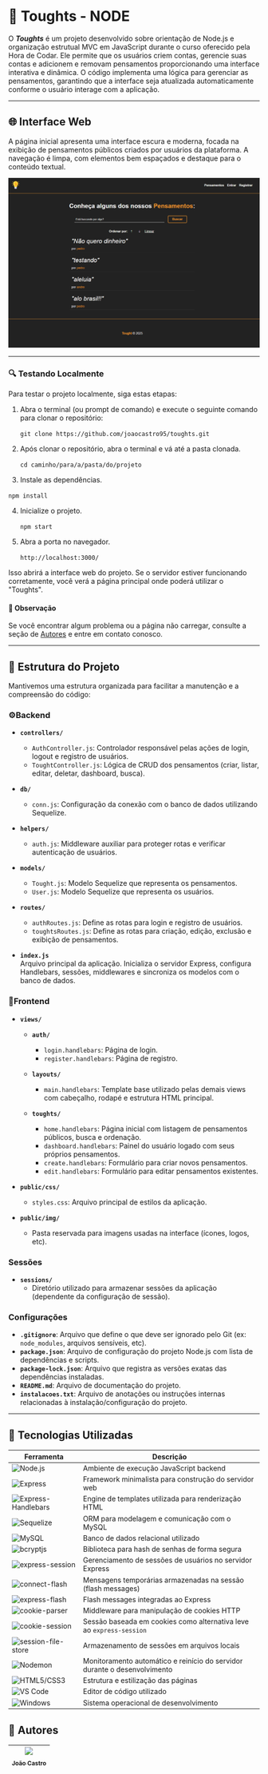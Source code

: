 # 📰 Toughts - NODE

O ***Toughts*** é um projeto desenvolvido sobre orientação de Node.js e organização estrutual MVC em JavaScript durante o curso oferecido pela Hora de Codar. Ele permite que os usuários criem contas, gerencie suas contas e adicionem e removam pensamentos proporcionando uma interface interativa e dinâmica. O código implementa uma lógica para gerenciar as pensamentos, garantindo que a interface seja atualizada automaticamente conforme o usuário interage com a aplicação.

----------------------------

## 🌐 Interface Web

A página inicial apresenta uma interface escura e moderna, focada na exibição de pensamentos públicos criados por usuários da plataforma. A navegação é limpa, com elementos bem espaçados e destaque para o conteúdo textual.

![Página Principal](/public/img/print1.png)

----------------------------

### 🔍 Testando Localmente

Para testar o projeto localmente, siga estas etapas:

1. Abra o terminal (ou prompt de comando) e execute o seguinte comando para clonar o repositório:

   `git clone https://github.com/joaocastro95/toughts.git`

2. Após clonar o repositório, abra o terminal e vá até a pasta clonada.
   
   `cd caminho/para/a/pasta/do/projeto`

3. Instale as dependências.

  `npm install`
   
4. Inicialize o projeto.

   `npm start`

5. Abra a porta no navegador.

   `http://localhost:3000/`

Isso abrirá a interface web do projeto. Se o servidor estiver funcionando corretamente, você verá a página principal onde poderá utilizar o "Toughts".


#### 📝 Observação
Se você encontrar algum problema ou a página não carregar, consulte a seção de [Autores](#-autores) e entre em contato conosco.

----------------------------

## 🚀 Estrutura do Projeto
Mantivemos uma estrutura organizada para facilitar a manutenção e a compreensão do código:

### ⚙️**Backend**

- **`controllers/`**  
  - `AuthController.js`: Controlador responsável pelas ações de login, logout e registro de usuários.  
  - `ToughtController.js`: Lógica de CRUD dos pensamentos (criar, listar, editar, deletar, dashboard, busca).  

- **`db/`**  
  - `conn.js`: Configuração da conexão com o banco de dados utilizando Sequelize.  

- **`helpers/`**  
  - `auth.js`: Middleware auxiliar para proteger rotas e verificar autenticação de usuários.  

- **`models/`**  
  - `Tought.js`: Modelo Sequelize que representa os pensamentos.  
  - `User.js`: Modelo Sequelize que representa os usuários.  

- **`routes/`**  
  - `authRoutes.js`: Define as rotas para login e registro de usuários.  
  - `toughtsRoutes.js`: Define as rotas para criação, edição, exclusão e exibição de pensamentos.  

- **`index.js`**  
  Arquivo principal da aplicação. Inicializa o servidor Express, configura Handlebars, sessões, middlewares e sincroniza os modelos com o banco de dados.


### 🎨**Frontend**

- **`views/`**  
  - **`auth/`**  
    - `login.handlebars`: Página de login.  
    - `register.handlebars`: Página de registro.  

  - **`layouts/`**  
    - `main.handlebars`: Template base utilizado pelas demais views com cabeçalho, rodapé e estrutura HTML principal.  

  - **`toughts/`**  
    - `home.handlebars`: Página inicial com listagem de pensamentos públicos, busca e ordenação.  
    - `dashboard.handlebars`: Painel do usuário logado com seus próprios pensamentos.  
    - `create.handlebars`: Formulário para criar novos pensamentos.  
    - `edit.handlebars`: Formulário para editar pensamentos existentes.  

- **`public/css/`**  
  - `styles.css`: Arquivo principal de estilos da aplicação.  

- **`public/img/`**  
  - Pasta reservada para imagens usadas na interface (ícones, logos, etc).  


### **Sessões**

- **`sessions/`**  
  - Diretório utilizado para armazenar sessões da aplicação (dependente da configuração de sessão).


### **Configurações**

- **`.gitignore`**: Arquivo que define o que deve ser ignorado pelo Git (ex: `node_modules`, arquivos sensíveis, etc).  
- **`package.json`**: Arquivo de configuração do projeto Node.js com lista de dependências e scripts.  
- **`package-lock.json`**: Arquivo que registra as versões exatas das dependências instaladas.  
- **`README.md`**: Arquivo de documentação do projeto.  
- **`instalacoes.txt`**: Arquivo de anotações ou instruções internas relacionadas à instalação/configuração do projeto.

----------------------------

## 🚀 Tecnologias Utilizadas

| Ferramenta       | Descrição                                         |
| ---------------- | ------------------------------------------------- |
| ![Node.js](https://img.shields.io/badge/Node.js-339933?style=for-the-badge&logo=nodedotjs&logoColor=white) | Ambiente de execução JavaScript backend |
| ![Express](https://img.shields.io/badge/Express-000000?style=for-the-badge&logo=express&logoColor=white) | Framework minimalista para construção do servidor web |
| ![Express-Handlebars](https://img.shields.io/badge/Handlebars.js-f0772b?style=for-the-badge&logo=handlebarsdotjs&logoColor=black) | Engine de templates utilizada para renderização HTML |
| ![Sequelize](https://img.shields.io/badge/Sequelize-52B0E7?style=for-the-badge&logo=sequelize&logoColor=white) | ORM para modelagem e comunicação com o MySQL |
| ![MySQL](https://img.shields.io/badge/MySQL-00758F?style=for-the-badge&logo=mysql&logoColor=white) | Banco de dados relacional utilizado |
| ![bcryptjs](https://img.shields.io/badge/bcryptjs-orange?style=for-the-badge) | Biblioteca para hash de senhas de forma segura |
| ![express-session](https://img.shields.io/badge/express--session-blue?style=for-the-badge) | Gerenciamento de sessões de usuários no servidor Express |
| ![connect-flash](https://img.shields.io/badge/connect--flash-lightgrey?style=for-the-badge) | Mensagens temporárias armazenadas na sessão (flash messages) |
| ![express-flash](https://img.shields.io/badge/express--flash-lightgrey?style=for-the-badge) | Flash messages integradas ao Express |
| ![cookie-parser](https://img.shields.io/badge/cookie--parser-yellowgreen?style=for-the-badge) | Middleware para manipulação de cookies HTTP |
| ![cookie-session](https://img.shields.io/badge/cookie--session-blueviolet?style=for-the-badge) | Sessão baseada em cookies como alternativa leve ao `express-session` |
| ![session-file-store](https://img.shields.io/badge/session--file--store-forestgreen?style=for-the-badge) | Armazenamento de sessões em arquivos locais |
| ![Nodemon](https://img.shields.io/badge/Nodemon-76D04B?style=for-the-badge&logo=nodemon&logoColor=white) | Monitoramento automático e reinício do servidor durante o desenvolvimento |
| ![HTML5/CSS3](https://img.shields.io/badge/HTML5%20/%20CSS3-E34F26?style=for-the-badge&logo=html5&logoColor=white) | Estrutura e estilização das páginas |
| ![VS Code](https://img.shields.io/badge/VS%20Code-007ACC?style=for-the-badge&logo=visual-studio-code&logoColor=white) | Editor de código utilizado |
| ![Windows](https://img.shields.io/badge/Windows-0078D6?style=for-the-badge&logo=windows&logoColor=white) | Sistema operacional de desenvolvimento |


## 📝 Autores

| [<img loading="lazy" src="https://avatars.githubusercontent.com/u/132524175?v=4" width=115><br><sub>João Castro</sub>](https://github.com/joaocastro95) |
| --- |